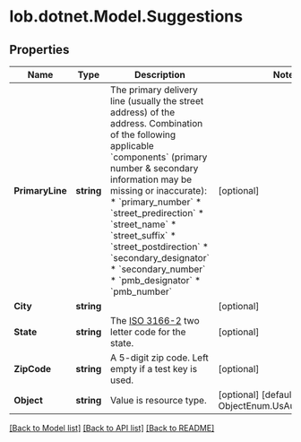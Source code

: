 # lob.dotnet.Model.Suggestions

## Properties

Name | Type | Description | Notes
------------ | ------------- | ------------- | -------------
**PrimaryLine** | **string** | The primary delivery line (usually the street address) of the address. Combination of the following applicable &#x60;components&#x60; (primary number &amp; secondary information may be missing or inaccurate): * &#x60;primary_number&#x60; * &#x60;street_predirection&#x60; * &#x60;street_name&#x60; * &#x60;street_suffix&#x60; * &#x60;street_postdirection&#x60; * &#x60;secondary_designator&#x60; * &#x60;secondary_number&#x60; * &#x60;pmb_designator&#x60; * &#x60;pmb_number&#x60;  | [optional] 
**City** | **string** |  | [optional] 
**State** | **string** | The [ISO 3166-2](https://en.wikipedia.org/wiki/ISO_3166-2) two letter code for the state.  | [optional] 
**ZipCode** | **string** | A 5-digit zip code. Left empty if a test key is used. | [optional] 
**Object** | **string** | Value is resource type. | [optional] [default to ObjectEnum.UsAutocompletion]

[[Back to Model list]](../README.md#documentation-for-models) [[Back to API list]](../README.md#documentation-for-api-endpoints) [[Back to README]](../README.md)


